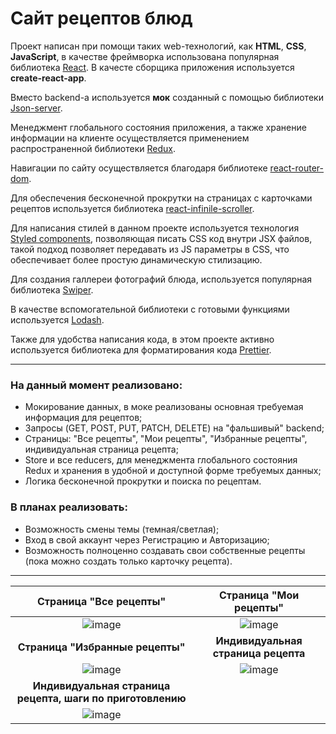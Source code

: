 # Сайт рецептов блюд
Проект написан при помощи таких web-технологий, как **HTML**, **CSS**, **JavaScript**, в качестве фреймворка использована популярная библиотека [React](https://react.dev/). В качесте сборщика приложения используется **create-react-app**.

Вместо backend-а используется **мок** созданный с помощью библиотеки [Json-server](https://www.npmjs.com/package/json-server).

Менеджмент глобального состояния приложения, а также хранение информации на клиенте осуществляется применением распространенной библиотеки [Redux](https://redux.js.org/).

Навигации по сайту осуществляется благодаря библиотеке [react-router-dom](https://reactrouter.com/en/main). 

Для обеспечения бесконечной прокрутки на страницах с карточками рецептов используется библиотека [react-infinile-scroller](https://www.npmjs.com/package/react-infinite-scroller).

Для написания стилей в данном проекте используется технология [Styled components](https://styled-components.com/), позволяющая писать CSS код внутри JSX файлов, такой подход позволяет передавать из JS параметры в CSS, что обеспечивает более простую динамическую стилизацию.

Для создания галлереи фотографий блюда, используется популярная библиотека [Swiper](https://swiperjs.com/).

В качестве вспомогательной библиотеки c готовыми функциями используется [Lodash](https://lodash.com/).

Также для удобства написания кода, в этом проекте активно используется библиотека для форматирования кода [Prettier](https://prettier.io/).
___
### На данный момент реализовано:
* Мокирование данных, в моке реализованы основная требуемая информация для рецептов;
* Запросы (GET, POST, PUT, PATCH, DELETE) на "фальшивый" backend;
* Страницы: "Все рецепты", "Мои рецепты", "Избранные рецепты", индивидуальная страница рецепта;
* Store и все reducers, для менеджмента глобального состояния Redux и хранения в удобной и доступной форме требуемых данных;
* Логика бесконечной прокрутки и поиска по рецептам.

### В планах реализовать:
* Возможность смены темы (темная/светлая);
* Вход в свой аккаунт через Регистрацию и Авторизацию;
* Возможность полноценно создавать свои собственные рецепты (пока можно создать только карточку рецепта).
___
|Страница "Все рецепты"|Страница "Мои рецепты"|
|:--------------:|:--------------:|
|![image](https://github.com/Dima-Sosin/recipes/assets/127529532/2ec48385-9430-45c1-802e-aa67b79001d7)|![image](https://github.com/Dima-Sosin/recipes/assets/127529532/5945d990-1cea-4184-a6fb-d8eb1404d198)|
|**Страница "Избранные рецепты"**|**Индивидуальная страница рецепта**|
|![image](https://github.com/Dima-Sosin/recipes/assets/127529532/df4d852b-c554-40c9-9fce-bf9b03bea9ae)|![image](https://github.com/Dima-Sosin/recipes/assets/127529532/85e30acf-3568-4344-a302-6adfb1b357c2)|
|**Индивидуальная страница рецепта, шаги по приготовлению**||
|![image](https://github.com/Dima-Sosin/recipes/assets/127529532/16911b33-7a4e-4815-879f-87080ec79ae7)||
